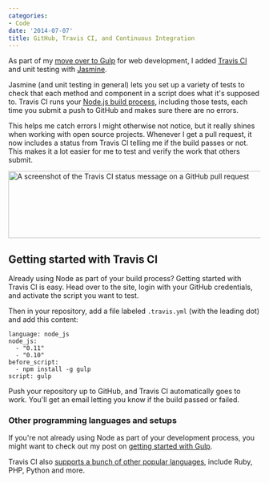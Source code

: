```yaml
---
categories:
- Code
date: '2014-07-07'
title: GitHub, Travis CI, and Continuous Integration
---
```


As part of my [move over to Gulp](/getting-started-with-gulp-js/) for web development, I added [Travis CI](https://travis-ci.org/) and unit testing with [Jasmine](http://jasmine.github.io/2.0/introduction.html).

Jasmine (and unit testing in general) lets you set up a variety of tests to check that each method and component in a script does what it's supposed to. Travis CI runs your [Node.js build process](http://nodejs.org/), including those tests, each time you submit a push to GitHub and makes sure there are no errors.

This helps me catch errors I might otherwise not notice, but it really shines when working with open source projects. Whenever I get a pull request, it now includes a status from Travis CI telling me if the build passes or not. This makes it a lot easier for me to test and verify the work that others submit.

<img src="https://gomakethings.com/wp-content/uploads/2014/07/travis-status.png" alt="A screenshot of the Travis CI status message on a GitHub pull request" width="781" height="134" class="aligncenter size-full wp-image-5471" />

<!--more-->

## Getting started with Travis CI

Already using Node as part of your build process? Getting started with Travis CI is easy. Head over to the site, login with your GitHub credentials, and activate the script you want to test.

Then in your repository, add a file labeled `.travis.yml` (with the leading dot) and add this content:

```
language: node_js
node_js:
  - "0.11"
  - "0.10"
before_script:
  - npm install -g gulp
script: gulp
```

Push your repository up to GitHub, and Travis CI automatically goes to work. You'll get an email letting you know if the build passed or failed.

### Other programming languages and setups

If you're not already using Node as part of your development process, you might want to check out my post on [getting started with Gulp](/getting-started-with-gulp-js/).

Travis CI also [supports a bunch of other popular languages](http://docs.travis-ci.com/user/getting-started/), include Ruby, PHP, Python and more.